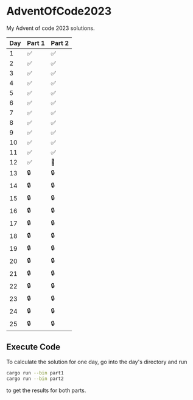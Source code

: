 # AdventOfCode2023
My Advent of code 2023 solutions.

| Day | Part 1 | Part 2 | 
| --- | --- | --- |
| 1 | :white_check_mark: | :white_check_mark: |
| 2 | :white_check_mark: | :white_check_mark: |
| 3 | :white_check_mark: | :white_check_mark: |
| 4 | :white_check_mark: | :white_check_mark: |
| 5 | :white_check_mark: | :white_check_mark: |
| 6 | :white_check_mark: | :white_check_mark: |
| 7 | :white_check_mark: | :white_check_mark: |
| 8 | :white_check_mark: | :white_check_mark: |
| 9 | :white_check_mark: | :white_check_mark: |
| 10 | :white_check_mark: | :white_check_mark: |
| 11 | :white_check_mark: | :white_check_mark: |
| 12 | :white_check_mark: | :construction: |
| 13 | :lock: | :lock: |
| 14 | :lock: | :lock: |
| 15 | :lock: | :lock: |
| 16 | :lock: | :lock: |
| 17 | :lock: | :lock: |
| 18 | :lock: | :lock: |
| 19 | :lock: | :lock: |
| 20 | :lock: | :lock: |
| 21 | :lock: | :lock: |
| 22 | :lock: | :lock: |
| 23 | :lock: | :lock: |
| 24 | :lock: | :lock: |
| 25 | :lock: | :lock: |

## Execute Code
To calculate the solution for one day, go into the day's directory and run 
```bash
cargo run --bin part1
cargo run --bin part2
```
to get the results for both parts.
